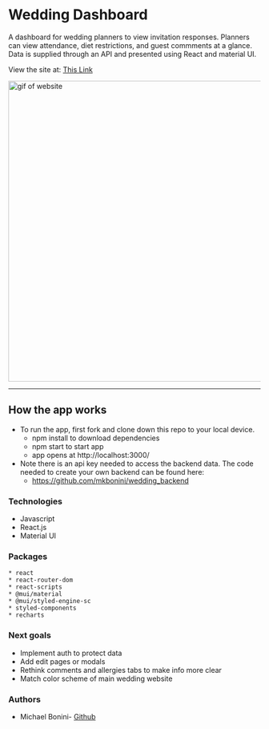 # Wedding Dashboard 

A dashboard for wedding planners to view invitation responses. Planners can view attendance, diet restrictions, and guest commments at a glance. Data is supplied through an API and presented using React and material UI.


View the site at: [This Link](https://wedding-dashboard-nhdhfrhti-mkbonini.vercel.app/)

<img src="images/wedding-dashboard.gif" alt="gif of website" width="600">

---

## How the app works  

* To run the app, first fork and clone down this repo to your local device. 
  * npm install to download dependencies 
  * npm start to start app 
  * app opens at http://localhost:3000/
* Note there is an api key needed to access the backend data.  The code needed to create your own backend can be found here:
   * https://github.com/mkbonini/wedding_backend

   
### Technologies 
* Javascript
* React.js
* Material UI

### Packages 
```
* react
* react-router-dom
* react-scripts
* @mui/material
* @mui/styled-engine-sc
* styled-components
* recharts
```

### Next goals
* Implement auth to protect data
* Add edit pages or modals
* Rethink comments and allergies tabs to make info more clear
* Match color scheme of main wedding website

### Authors
* Michael Bonini- [Github](https://github.com/mkbonini)
